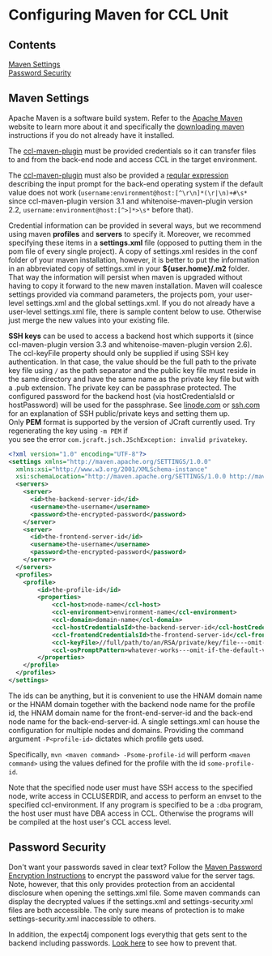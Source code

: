 # Configuring Maven for CCL Unit

## Contents
[Maven Settings](#maven-settings)  
[Password Security](#password-security)  

## Maven Settings

Apache Maven is a software build system. Refer to the [Apache Maven][apache-maven] website to learn more about it and specifically
the [downloading maven] instructions if you do not already have it installed.

[apache-maven]:https://maven.apache.org/
[downloading maven]:https://maven.apache.org/download.html

The [ccl-maven-plugin] must be provided credentials so it can transfer files to and from the back-end node and access CCL 
in the target environment.  

The [ccl-maven-plugin] must also be provided a [reqular expression][regular-expression] describing the input prompt for the back-end 
operating system if the default value does not work (`username:environment@host:[^\r\n]*(\r|\n)+#\s*` 
since ccl-maven-plugin version 3.1 and whitenoise-maven-plugin version 2.2, `username:environment@host:[^>]*>\s*`  before that). 

Credential information can be provided in several ways, but we recommend using maven <b>profiles</b> and <b>servers</b> to specify it. 
Moreover, we recommed specifying these items in a <b>settings.xml</b> file (opposed to putting them in the pom file of every single project). 
A copy of settings.xml resides in the conf folder of your maven installation, however, it is better to put the information in an abbreviated copy of 
settings.xml in your <b>${user.home}/.m2</b> folder. That way the information will persist when maven is upgraded without having to copy it 
forward to the new maven installation. Maven will coalesce settings provided via command parameters, the projects pom, your user-level settings.xml and the global
settings.xml. If you do not already have a user-level settings.xml file, there is sample content below to use. 
Otherwise just merge the new values into your existing file.

<b>SSH keys</b> can be used to access a backend host which supports it (since ccl-maven-plugin version 3.3 and whitenoise-maven-plugin version 2.6).
The ccl-keyFile property should only be supplied if using SSH key authentication. In that case, the value should be the full path to the private key
file using `/` as the path separator and the public key file must reside in the same directory 
and have the same name as the private key file but with a .pub extension. The private key can be passphrase protected. 
The configured password for the backend host (via hostCredentialsId or hostPassword) will be used for the passphrase. 
See [linode.com][linode] or [ssh.com] for an explanation of SSH public/private keys and setting them up.  
Only **PEM** format is supported by the version of JCraft currently used. Try regenerating the key using `-m PEM` if  
you see the error `com.jcraft.jsch.JSchException: invalid privatekey`.


```xml
<?xml version="1.0" encoding="UTF-8"?>
<settings xmlns="http://maven.apache.org/SETTINGS/1.0.0"
  xmlns:xsi="http://www.w3.org/2001/XMLSchema-instance"
  xsi:schemaLocation="http://maven.apache.org/SETTINGS/1.0.0 http://maven.apache.org/xsd/settings-1.0.0.xsd">
  <servers>
    <server>
      <id>the-backend-server-id</id>
      <username>the-username</username>
      <password>the-encrypted-password</password>
    </server>
    <server>
      <id>the-frontend-server-id</id>
      <username>the-username</username>
      <password>the-encrypted-password</password>
    </server>
  </servers>
  <profiles>
    <profile>
        <id>the-profile-id</id>
        <properties>
            <ccl-host>node-name</ccl-host>
            <ccl-environment>environment-name</ccl-environment>
            <ccl-domain>domain-name</ccl-domain>
            <ccl-hostCredentialsId>the-backend-server-id</ccl-hostCredentialsId>
            <ccl-frontendCredentialsId>the-frontend-server-id</ccl-frontendCredentialsId>
            <ccl-keyFile>//full/path/to/an/RSA/private/key/file---omit-if-not-using-ssh-private-keys<ccl-keyFile>
            <ccl-osPromptPattern>whatever-works---omit-if-the-default-value-works</ccl-osPromptPattern>
        </properties>
    </profile>  
  </profiles>
</settings>  
```

The ids can be anything, but it is convenient to use the HNAM domain name or the HNAM domain together with the backend node name for the profile id, 
the HNAM domain name for the front-end-server-id and the back-end node name for the back-end-server-id. 
A single settings.xml can house the configuration for multiple nodes and domains. Providing the command argument `-P<profile-id>` dictates which profile gets used.

Specifically, `mvn <maven command> -Psome-profile-id` will perform `<maven command>` using the values defined for the profile with the id `some-profile-id`.

Note that the specified node user must have SSH access to the specified node, write access in CCLUSERDIR, and access to perform an envset to the specified ccl-environment.
If any program is specified to be a `:dba` program, the host user must have DBA access in CCL. Otherwise the programs will be compiled at the host user's CCL access level.

## Password Security
Don't want your passwords saved in clear text? Follow the [Maven Password Encryption Instructions](http://maven.apache.org/guides/mini/guide-encryption.html) to
encrypt the password value for the server tags. Note, however, that this only provides protection from an accidental disclosure when opening the settings.xml file. 
Some maven commands can display the decrypted values if the settings.xml and settings-security.xml files are both accessible. The only sure means of protection is to make 
settings-security.xml inaccessible to others.

In addition, the expect4j component logs everythig that gets sent to the backend including passwords. [Look here][password-logging-prevention] to see how to prevent that.

[ccl-maven-plugin]:../ccl-maven-plugin/README.md
[password-logging-prevention]:../ccl-maven-plugin/doc/PASSWORDLOGGING.md
[regular-expression]: https://en.wikipedia.org/wiki/Regular_expression
[ssh.com]: https://www.ssh.com/ssh/key/#sec-How-to-configure-key-based-authentication
[linode]: https://www.linode.com/docs/security/authentication/use-public-key-authentication-with-ssh
